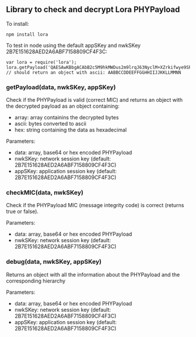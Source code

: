 
## Library to check and decrypt Lora PHYPayload


To install:
```
npm install lora
```

To test in node using the default appSKey and nwkSKey 2B7E151628AED2A6ABF7158809CF4F3C:
```
var lora = require('lora');
lora.getPayload('QAESAwKBbgACAbB2c5M9hkMWDus2m9lrqJ63NyclM+XZrkifwye9SPgA');
// should return an object with ascii: AABBCCDDEEFFGGHHIIJJKKLLMMNN
```

### getPayload(data, nwkSKey, appSKey)

Check if the PHYPayload is valid (correct MIC) and returns an object with
the decrypted payload as an object containing:
* array: array containins the decrypted bytes
* ascii: bytes converted to ascii
* hex: string containing the data as hexadecimal

Parameters:
* data: array, base64 or hex encoded PHYPayload
* nwkSKey: network session key (default: 2B7E151628AED2A6ABF7158809CF4F3C)
* appSKey: application session key (default: 2B7E151628AED2A6ABF7158809CF4F3C)

### checkMIC(data, nwkSKey)

Check if the PHYPayload MIC (message integrity code) is correct (returns true or false).

Parameters:
* data: array, base64 or hex encoded PHYPayload
* nwkSKey: network session key (default: 2B7E151628AED2A6ABF7158809CF4F3C)

### debug(data, nwkSKey, appSKey)

Returns an object with all the information about the PHYPayload and the
corresponding hierarchy

Parameters:
* data: array, base64 or hex encoded PHYPayload
* nwkSKey: network session key (default: 2B7E151628AED2A6ABF7158809CF4F3C)
* appSKey: application session key (default: 2B7E151628AED2A6ABF7158809CF4F3C)
